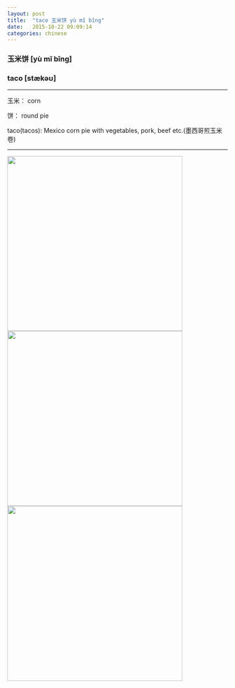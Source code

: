 ```yaml
---
layout: post
title:  "taco 玉米饼 yù mǐ bǐng"
date:   2015-10-22 09:09:14
categories: chinese
---
```

### 玉米饼 [yù mǐ bǐng]

### taco [stækəʊ]
-----------

  玉米： corn

  饼： round pie
  
  taco(tacos): Mexico corn pie with vegetables, pork, beef etc.(墨西哥煎玉米卷)

-----------
<img width='400' src="/wombats-learning/images/taco_1.JPG"/>
<img width='400' src="/wombats-learning/images/taco_2.JPG"/>
<img width='400' src="/wombats-learning/images/taco_3.JPG"/>

